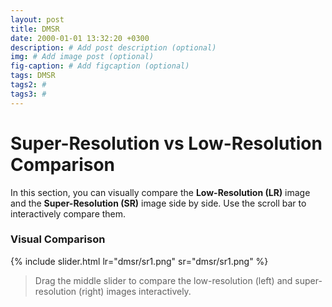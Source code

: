 ```yaml
---
layout: post
title: DMSR
date: 2000-01-01 13:32:20 +0300
description: # Add post description (optional)
img: # Add image post (optional)
fig-caption: # Add figcaption (optional)
tags: DMSR
tags2: #
tags3: #
---
```


# Super-Resolution vs Low-Resolution Comparison

In this section, you can visually compare the **Low-Resolution (LR)** image and the **Super-Resolution (SR)** image side by side. Use the scroll bar to interactively compare them.

### Visual Comparison
{% include slider.html lr="dmsr/sr1.png" sr="dmsr/sr1.png" %}


> Drag the middle slider to compare the low-resolution (left) and super-resolution (right) images interactively.

